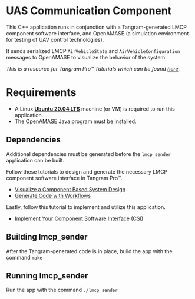 # UAS Communication Component

This C++ application runs in conjunction with a Tangram-generated LMCP component software interface, and OpenAMASE (a simulation environment for testing of UAV control technologies). 

It sends serialized LMCP `AirVehicleState` and `AirVehicleConfiguration` messages to OpenAMASE to visualize the behavior of the system.

_This is a resource for Tangram Pro™ Tutorials which can be found [here](https://docs.tangramflex.io/docs/tutorials/getting_started)._

# Requirements

- A Linux [**Ubuntu 20.04 LTS**](https://ubuntu.com/download/desktop) machine (or VM) is required to run this application.
- The [OpenAMASE](https://github.com/afrl-rq/OpenAMASE) Java program must be installed.

## Dependencies

Additional dependencies must be generated before the `lmcp_sender` application can be built.

Follow these tutorials to design and generate the necessary LMCP component software interface in Tangram Pro™.

- [Visualize a Component Based System Design
](https://docs.tangramflex.io/docs/tutorials/visualize_a_Component_based_system_design)
- [Generate Code with Workflows](https://docs.tangramflex.io/docs/tutorials/generating_code_with_workflows)

Lastly, follow this tutorial to implement and utilize this application.
- [Implement Your Component Software Interface (CSI)](https://docs.tangramflex.io/docs/tutorials/tutorials/implement_csi)

## Building lmcp_sender
After the Tangram-generated code is in place, build the app with the command `make`

## Running lmcp_sender
Run the app with the command `./lmcp_sender`
